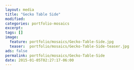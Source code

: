 ```yaml
---
layout: media
title: "Gecko Table Side"
modified:
categories: portfolio-mosaics
excerpt:
tags: []
image:
  feature: portfolio/mosaics/Gecko-Table-Side.jpg
  teaser:  portfolio/mosaics/Gecko-Table-Side-teaser.jpg
ads: false
permalink: portfolio/mosaics/Gecko-Table-Side
date: 2015-01-05T02:27:17-06:00
---
```


